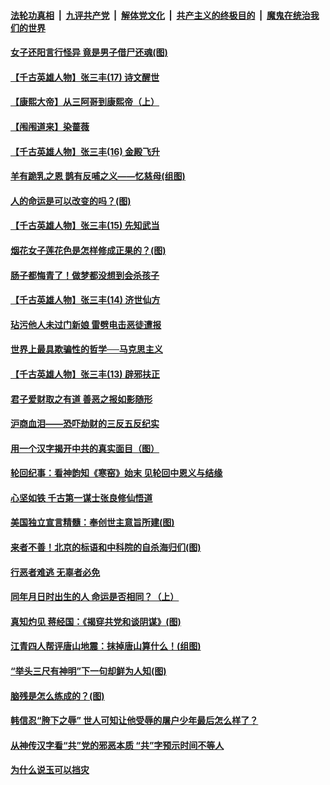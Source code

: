 ####  [法轮功真相](../../../../basic/blob/master/README.md?t=06230331) &nbsp;|&nbsp; [九评共产党](../../../../9ping.md/blob/master/README.md?t=06230331) &nbsp;|&nbsp; [解体党文化](../../../../jtdwh.md/blob/master/README.md?t=06230331)  &nbsp;|&nbsp; [共产主义的终极目的](../../../../gczydzjmd.md/blob/master/README.md?t=06230331) &nbsp;|&nbsp; [魔鬼在统治我们的世界](../../../../mgztzwmdsj.md/blob/master/README.md?t=06230331) 

#### [女子还阳言行怪异 竟是男子借尸还魂(图)](../pages/prog647/a102876593.md?t=06230331) 

#### [【千古英雄人物】张三丰(17) 诗文醒世](../pages/prog647/a102876526.md?t=06230331) 

#### [【康熙大帝】从三阿哥到康熙帝（上）](../pages/prog647/a102876250.md?t=06230331) 

#### [【闱闱道来】染蔷薇](../pages/prog647/a102876076.md?t=06230331) 

#### [【千古英雄人物】张三丰(16) 金殿飞升](../pages/prog647/a102876032.md?t=06230331) 

#### [羊有跪乳之恩 鹊有反哺之义——忆慈母(组图)](../pages/prog647/a102875584.md?t=06230331) 

#### [人的命运是可以改变的吗？(图)](../pages/prog647/a102875576.md?t=06230331) 

#### [【千古英雄人物】张三丰(15) 先知武当](../pages/prog647/a102875425.md?t=06230331) 

#### [烟花女子莲花色是怎样修成正果的？(图)](../pages/prog647/a102874724.md?t=06230331) 

#### [肠子都悔青了！做梦都没想到会杀孩子](../pages/prog647/a102874720.md?t=06230331) 

#### [【千古英雄人物】张三丰(14) 济世仙方](../pages/prog647/a102874590.md?t=06230331) 

#### [玷污他人未过门新娘 雷劈电击恶徒遭报](../pages/prog647/a102873878.md?t=06230331) 

#### [世界上最具欺骗性的哲学──马克思主义](../pages/prog647/a102873869.md?t=06230331) 

#### [【千古英雄人物】张三丰(13) 辟邪扶正](../pages/prog647/a102873790.md?t=06230331) 

#### [君子爱财取之有道 善恶之报如影随形](../pages/prog647/a102873721.md?t=06230331) 

#### [沪商血泪——恐吓劫财的三反五反纪实](../pages/prog647/a102873058.md?t=06230331) 

#### [用一个汉字揭开中共的真实面目（图）](../pages/prog647/a102873052.md?t=06230331) 

#### [轮回纪事：看神韵知《寒窑》始末 见轮回中恩义与结缘](../pages/prog647/a102872622.md?t=06230331) 

#### [心坚如铁 千古第一谋士张良修仙悟道](../pages/prog647/a102872238.md?t=06230331) 

#### [美国独立宣言精髓：奉创世主意旨所建(图)](../pages/prog647/a102872237.md?t=06230331) 

#### [来者不善！北京的标语和中科院的自杀海归们(图)](../pages/prog647/a102872214.md?t=06230331) 

#### [行恶者难逃 无辜者必免](../pages/prog647/a102871349.md?t=06230331) 

#### [同年月日时出生的人 命运是否相同？（上）](../pages/prog647/a102871336.md?t=06230331) 

#### [真知灼见 蒋经国：《揭穿共党和谈阴谋》(图)](../pages/prog647/a102870122.md?t=06230331) 

#### [江青四人帮评唐山地震：抹掉唐山算什么！(组图)](../pages/prog647/a102870109.md?t=06230331) 

#### [“举头三尺有神明”下一句却鲜为人知(图)](../pages/prog647/a102869172.md?t=06230331) 

#### [脑残是怎么练成的？(图)](../pages/prog647/a102869164.md?t=06230331) 

#### [韩信忍“胯下之辱” 世人可知让他受辱的屠户少年最后怎么样了？](../pages/prog647/a102869045.md?t=06230331) 

#### [从神传汉字看“共”党的邪恶本质 “共”字预示时间不等人](../pages/prog647/a102868982.md?t=06230331) 

#### [为什么说玉可以挡灾](../pages/prog647/a102868931.md?t=06230331) 

